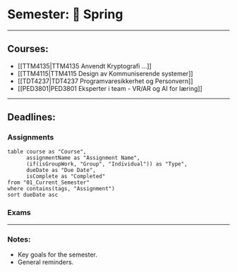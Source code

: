 # Semester: 🌸 Spring

---
## Courses:

- [[TTM4135|TTM4135 Anvendt Kryptografi ...]]
- [[TTM4115|TTM4115 Design av Kommuniserende systemer]]
- [[TDT4237|TDT4237 Programvaresikkerhet og Personvern]]
- [[PED3801|PED3801 Eksperter i team - VR/AR og AI for læring]]

---
## Deadlines:

### Assignments

```dataview
table course as "Course", 
      assignmentName as "Assignment Name", 
      (if(isGroupWork, "Group", "Individual")) as "Type", 
      dueDate as "Due Date", 
      isComplete as "Completed"
from "01_Current_Semester"
where contains(tags, "Assignment")
sort dueDate asc

```

### Exams

---
### Notes:
- Key goals for the semester.
- General reminders.